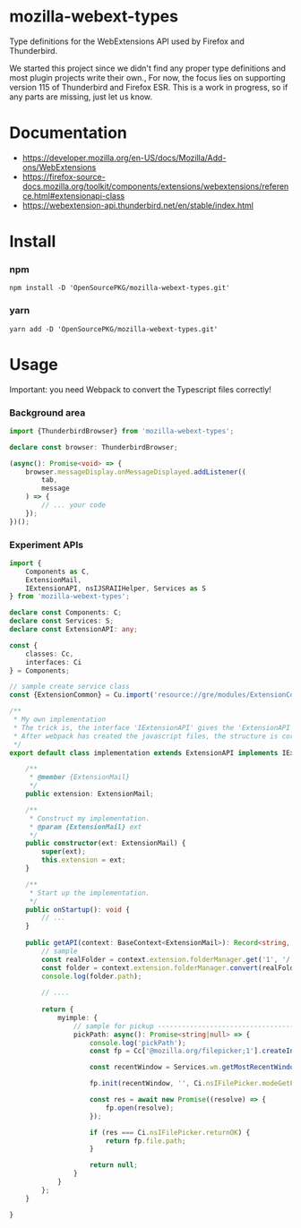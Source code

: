 # mozilla-webext-types
Type definitions for the WebExtensions API used by Firefox and Thunderbird.

We started this project since we didn't find any proper type definitions and most plugin projects write their own.,
For now, the focus lies on supporting version 115 of Thunderbird and Firefox ESR. 
This is a work in progress, so if any parts are missing, just let us know.

# Documentation
* https://developer.mozilla.org/en-US/docs/Mozilla/Add-ons/WebExtensions
* https://firefox-source-docs.mozilla.org/toolkit/components/extensions/webextensions/reference.html#extensionapi-class
* https://webextension-api.thunderbird.net/en/stable/index.html

# Install
### npm
```shell
npm install -D 'OpenSourcePKG/mozilla-webext-types.git'
```

### yarn
```shell
yarn add -D 'OpenSourcePKG/mozilla-webext-types.git'
```

# Usage
Important: you need Webpack to convert the Typescript files correctly!

### Background area
```typescript
import {ThunderbirdBrowser} from 'mozilla-webext-types';

declare const browser: ThunderbirdBrowser;

(async(): Promise<void> => {
    browser.messageDisplay.onMessageDisplayed.addListener((
        tab,
        message
    ) => {
        // ... your code
    });
})();
```

### Experiment APIs
```typescript
import {
    Components as C,
    ExtensionMail,
    IExtensionAPI, nsIJSRAIIHelper, Services as S
} from 'mozilla-webext-types';

declare const Components: C;
declare const Services: S;
declare const ExtensionAPI: any;

const {
    classes: Cc,
    interfaces: Ci
} = Components;

// sample create service class
const {ExtensionCommon} = Cu.import('resource://gre/modules/ExtensionCommon.jsm');

/**
 * My own implementation
 * The trick is, the interface 'IExtensionAPI' gives the 'ExtensionAPI' its property description.
 * After webpack has created the javascript files, the structure is correct!
 */
export default class implementation extends ExtensionAPI implements IExtensionAPI<ExtensionMail> {

    /**
     * @member {ExtensionMail}
     */
    public extension: ExtensionMail;

    /**
     * Construct my implementation.
     * @param {ExtensionMail} ext
     */
    public constructor(ext: ExtensionMail) {
        super(ext);
        this.extension = ext;
    }

    /**
     * Start up the implementation.
     */
    public onStartup(): void {
        // ...
    }
    
    public getAPI(context: BaseContext<ExtensionMail>): Record<string, unknown> {
        // sample
        const realFolder = context.extension.folderManager.get('1', '/');
        const folder = context.extension.folderManager.convert(realFolder);
        console.log(folder.path);
        
        // ....
        
        return {
            myimple: {
                // sample for pickup -----------------------------------------------------------------------------------
                pickPath: async(): Promise<string|null> => {
                    console.log('pickPath');
                    const fp = Cc['@mozilla.org/filepicker;1'].createInstance(Ci.nsIFilePicker);

                    const recentWindow = Services.wm.getMostRecentWindow('');

                    fp.init(recentWindow, '', Ci.nsIFilePicker.modeGetFolder);

                    const res = await new Promise((resolve) => {
                        fp.open(resolve);
                    });

                    if (res === Ci.nsIFilePicker.returnOK) {
                        return fp.file.path;
                    }

                    return null;
                }
            }
        };
    }

}
```